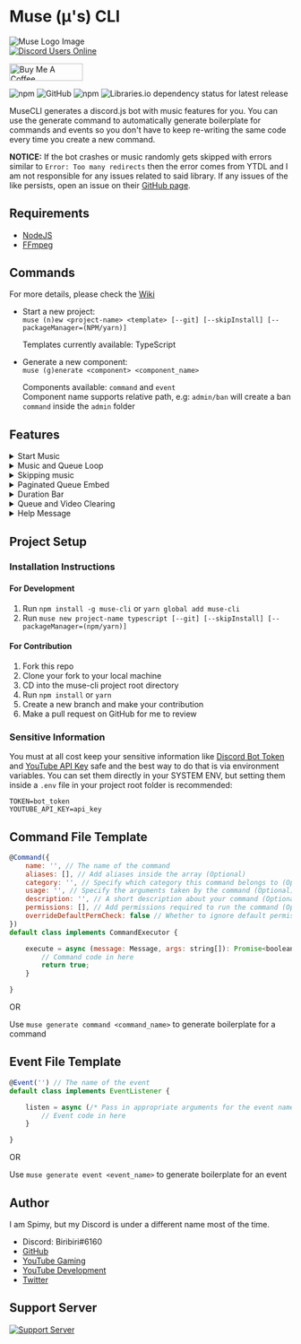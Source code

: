# Muse (μ's) CLI

![Muse Logo Image](https://i.imgur.com/nUdeZsJ.png)\
[![Discord Users Online](https://discordapp.com/api/guilds/422469294786347016/widget.png?style=shield)](https://discord.gg/865tNC4)

<a href="https://www.buymeacoffee.com/officialspimy" target="_blank"><img src="https://cdn.buymeacoffee.com/buttons/default-blue.png" alt="Buy Me A Coffee" height="30.75" width="130.5"></a>

![npm](https://img.shields.io/npm/v/muse-cli)
![GitHub](https://img.shields.io/github/license/spimy/muse-cli)
![npm](https://img.shields.io/npm/dw/muse-cli)
![Libraries.io dependency status for latest release](https://img.shields.io/librariesio/release/npm/muse-cli)


MuseCLI generates a discord.js bot with music features for you. You can use the generate command to automatically generate boilerplate for commands and events so you don't have to keep re-writing the same code every time you create a new command.

**NOTICE:** If the bot crashes or music randomly gets skipped with errors similar to `Error: Too many redirects` then
the error comes from YTDL and I am not responsible for any issues related to said library. If any issues of the like
persists, open an issue on their [GitHub page](https://github.com/Snowflake107/discord-ytdl-core/issues/).

## Requirements

- [NodeJS](https://nodejs.org/)
- [FFmpeg](https://www.ffmpeg.org/)

## Commands

For more details, please check the [Wiki](https://github.com/Spimy/muse-cli/wiki)

- Start a new project:\
    `muse (n)ew <project-name> <template> [--git] [--skipInstall] [--packageManager=(NPM/yarn)]`
    
    Templates currently available: TypeScript

- Generate a new component: \
    `muse (g)enerate <component> <component_name>`

    Components available: `command` and `event`\
    Component name supports relative path, e.g: `admin/ban` will create a ban `command` inside the `admin` folder

## Features

<details>
<summary>Start Music</summary>

- Multiple Ways to Start Music:

    1. Play with YouTube video links (also supports YouTube playlist links):\
    ![Method 1](https://i.imgur.com/70rQ31v.png)

    1. Play with search query:\
    ![Method 2](https://i.imgur.com/k23pWTS.png)

    1. Play using search command to make a selection from 10 results:\
    ![Method 3](https://i.imgur.com/ZlR8drJ.png)

</details>


<details>
<summary>Music and Queue Loop</summary>

- You can loop the currently playing music or queue.

    If music is looping, it will never jump to the next music in the queue unless you turn if off or skip it\
    If queue is looping, the entire queue will never end.

    ![Loop command](https://i.imgur.com/4mO29KC.png)

</details>


<details>
<summary>Skipping music</summary>

- Vote Skip if not Admin:

    ![Skip command](https://i.imgur.com/cptf7OX.png)

</details>


<details>
<summary>Paginated Queue Embed</summary>

-   Each page contains up to 5 videos so you need at least 6 videos in the queue for pagination to start\
    The reactor for pagination lasts for 60 seconds. If 60 seconds have passed, rerun the `queue` command for
    pagination to work again

    ![Queue embed](https://i.imgur.com/vUa4YvY.gif)

</details>


<details>
<summary>Duration Bar</summary>

- Updates every 5 seconds to avoid rate limit\
    ![Duration bar](https://i.imgur.com/k2zqPvy.gif)

</details>


<details>
<summary>Queue and Video Clearing</summary>

- Clear the whole queue or a specific music at a specified index:\
    ![Clear queue](https://i.imgur.com/HNyBvCN.png)

</details>


<details>
<summary>Help Message</summary>

- Responsive Help Message:\
    ![Help message](https://i.imgur.com/Sh5tzpR.png)

</details>


</details>


## Project Setup

### Installation Instructions

#### For Development

1. Run `npm install -g muse-cli` or `yarn global add muse-cli`
2. Run `muse new project-name typescript [--git] [--skipInstall] [--packageManager=(npm/yarn)]`

#### For Contribution

1. Fork this repo
2. Clone your fork to your local machine
3. CD into the muse-cli project root directory
4. Run `npm install` or `yarn`
5. Create a new branch and make your contribution
6. Make a pull request on GitHub for me to review

### Sensitive Information

You must at all cost keep your sensitive information like [Discord Bot Token](https://github.com/Spimy/muse-cli/wiki/Getting-a-Discord-Bot-Token) and [YouTube API Key](https://console.cloud.google.com/apis/library/youtube.googleapis.com?id=125bab65-cfb6-4f25-9826-4dcc309bc508) safe and the best way to do that is via environment variables. You can set them directly in your SYSTEM ENV, but setting them inside a `.env` file in your project root folder is recommended:
```
TOKEN=bot_token
YOUTUBE_API_KEY=api_key
```

## Command File Template

```js
@Command({
    name: '', // The name of the command
    aliases: [], // Add aliases inside the array (Optional)
    category: '', // Specify which category this command belongs to (Optional)
    usage: '', // Specify the arguments taken by the command (Optional)
    description: '', // A short description about your command (Optional)
    permissions: [], // Add permissions required to run the command (Optional)
    overrideDefaultPermCheck: false // Whether to ignore default permission check (Optional)
})
default class implements CommandExecutor {

    execute = async (message: Message, args: string[]): Promise<boolean> => {
        // Command code in here
        return true;
    }

}
```
OR

Use `muse generate command <command_name>` to generate boilerplate for a command

## Event File Template

```js
@Event('') // The name of the event
default class implements EventListener {

    listen = async (/* Pass in appropriate arguments for the event name passed in the decorator */) => {
        // Event code in here
    }

}
```
OR

Use `muse generate event <event_name>` to generate boilerplate for an event


## Author

I am Spimy, but my Discord is under a different name most of the time.
- Discord: Biribiri#6160
- [GitHub](https://github.com/Spimy)
- [YouTube Gaming](https://www.youtube.com/channel/UCNfE0E97k3fouJg-2nulLKg)
- [YouTube Development](https://www.youtube.com/channel/UCEw406qZnsdCEpRgVvCJzuQ)
- [Twitter](https://twitter.com/OfficialSpimy)

## Support Server

[![Support Server](https://discordapp.com/api/guilds/422469294786347016/widget.png?style=banner2)](https://discord.gg/865tNC4)
